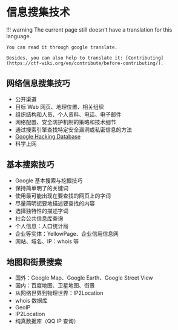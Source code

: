 # 信息搜集技术
!!! warning
    The current page still doesn't have a translation for this language.

    You can read it through google translate.

    Besides, you can also help to translate it: [Contributing](https://ctf-wiki.org/en/contribute/before-contributing/).



## 网络信息搜集技巧

-   公开渠道
-   目标 Web 网页、地理位置、相关组织
-   组织结构和人员、个人资料、电话、电子邮件
-   网络配置、安全防护机制的策略和技术细节
-   通过搜索引擎查找特定安全漏洞或私密信息的方法
-   [Google Hacking Database](https://www.exploit-db.com/google-hacking-database/)
-   科学上网

## 基本搜索技巧

-   Google 基本搜索与挖掘技巧
-   保持简单明了的关键词
-   使用最可能出现在要查找的网页上的字词
-   尽量简明扼要地描述要查找的内容
-   选择独特性的描述字词
-   社会公共信息库查询
-   个人信息：人口统计局
-   企业等实体：YellowPage、企业信用信息网
-   网站、域名、IP：whois 等

## 地图和街景搜索

-   国外：Google Map、Google Earth、Google Street View
-   国内：百度地图、卫星地图、街景
-   从网络世界到物理世界：IP2Location
-   whois 数据库
-   GeoIP
-   IP2Location
-   纯真数据库（QQ IP 查询）